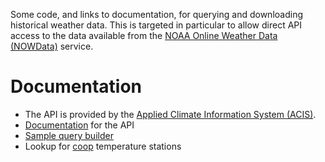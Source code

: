 
Some code, and links to documentation, for querying and downloading
historical weather data. This is targeted in particular to allow
direct API access to the data available from the [NOAA Online Weather
Data (NOWData)](http://w2.weather.gov/climate/xmacis.php?wfo=box)
service.

# Documentation

* The API is provided by the [Applied Climate Information System
  (ACIS)](http://www.rcc-acis.org/).
* [Documentation](http://www.rcc-acis.org/docs_webservices.html) for
  the API
* [Sample query builder](http://builder.rcc-acis.org/)
* Lookup for
  [coop](https://www.weather.gov/mdl/mos_stations_cooptempsites)
  temperature stations
